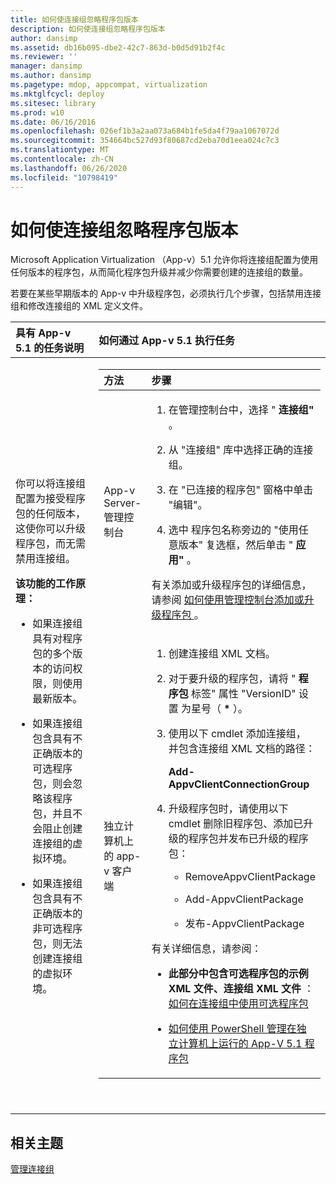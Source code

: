 ```yaml
---
title: 如何使连接组忽略程序包版本
description: 如何使连接组忽略程序包版本
author: dansimp
ms.assetid: db16b095-dbe2-42c7-863d-b0d5d91b2f4c
ms.reviewer: ''
manager: dansimp
ms.author: dansimp
ms.pagetype: mdop, appcompat, virtualization
ms.mktglfcycl: deploy
ms.sitesec: library
ms.prod: w10
ms.date: 06/16/2016
ms.openlocfilehash: 026ef1b3a2aa073a684b1fe5da4f79aa1067072d
ms.sourcegitcommit: 354664bc527d93f80687cd2eba70d1eea024c7c3
ms.translationtype: MT
ms.contentlocale: zh-CN
ms.lasthandoff: 06/26/2020
ms.locfileid: "10798419"
---
```

# 如何使连接组忽略程序包版本


Microsoft Application Virtualization （App-v）5.1 允许你将连接组配置为使用任何版本的程序包，从而简化程序包升级并减少你需要创建的连接组的数量。

若要在某些早期版本的 App-v 中升级程序包，必须执行几个步骤，包括禁用连接组和修改连接组的 XML 定义文件。

<table>
<colgroup>
<col width="50%" />
<col width="50%" />
</colgroup>
<thead>
<tr class="header">
<th align="left">具有 App-v 5.1 的任务说明</th>
<th align="left">如何通过 App-v 5.1 执行任务</th>
</tr>
</thead>
<tbody>
<tr class="odd">
<td align="left"><p>你可以将连接组配置为接受程序包的任何版本，这使你可以升级程序包，而无需禁用连接组。</p>
<p><strong>该功能的工作原理：</strong></p>
<ul>
<li><p>如果连接组具有对程序包的多个版本的访问权限，则使用最新版本。</p></li>
<li><p>如果连接组包含具有不正确版本的可选程序包，则会忽略该程序包，并且不会阻止创建连接组的虚拟环境。</p></li>
<li><p>如果连接组包含具有不正确版本的非可选程序包，则无法创建连接组的虚拟环境。</p></li>
</ul></td>
<td align="left"><table>
<colgroup>
<col width="50%" />
<col width="50%" />
</colgroup>
<thead>
<tr class="header">
<th align="left">方法</th>
<th align="left">步骤</th>
</tr>
</thead>
<tbody>
<tr class="odd">
<td align="left"><p>App-v Server-管理控制台</p></td>
<td align="left"><ol>
<li><p>在管理控制台中，选择 " <strong> 连接组" </strong> 。</p></li>
<li><p>从 "连接组" 库中选择正确的连接组。</p></li>
<li><p><strong> </strong> 在 "已连接的程序包" 窗格中单击 "编辑"。</p></li>
<li><p>选中 <strong> </strong> 程序包名称旁边的 "使用任意版本" 复选框，然后单击 " <strong> 应用" </strong> 。</p></li>
</ol>
<p>有关添加或升级程序包的详细信息，请参阅 <a href="how-to-add-or-upgrade-packages-by-using-the-management-console-51-gb18030.md" data-raw-source="[How to Add or Upgrade Packages by Using the Management Console](how-to-add-or-upgrade-packages-by-using-the-management-console-51-gb18030.md)"> 如何使用管理控制台添加或升级程序包 </a> 。</p></td>
</tr>
<tr class="even">
<td align="left"><p>独立计算机上的 app-v 客户端</p></td>
<td align="left"><ol>
<li><p>创建连接组 XML 文档。</p></li>
<li><p>对于要升级的程序包，请将 " <strong> 程序包 </strong> 标签" 属性 "VersionID" 设置 <strong> </strong> 为星号（ <strong>*</strong> ）。</p></li>
<li><p>使用以下 cmdlet 添加连接组，并包含连接组 XML 文档的路径：</p>
<p><strong>Add-AppvClientConnectionGroup</strong></p></li>
<li><p>升级程序包时，请使用以下 cmdlet 删除旧程序包、添加已升级的程序包并发布已升级的程序包：</p>
<ul>
<li><p>RemoveAppvClientPackage</p></li>
<li><p>Add-AppvClientPackage</p></li>
<li><p>发布-AppvClientPackage</p></li>
</ul></li>
</ol>
<p>有关详细信息，请参阅：</p>
<ul>
<li><p><strong>此部分中包含可选程序包的示例 XML 文件、连接组 XML 文件 </strong> ： <a href="how-to-use-optional-packages-in-connection-groups51.md#bkmk-apps-plugs-optional" data-raw-source="[How to Use Optional Packages in Connection Groups](how-to-use-optional-packages-in-connection-groups51.md#bkmk-apps-plugs-optional)"> 如何在连接组中使用可选程序包</a></p></li>
<li><p><a href="how-to-manage-app-v-51-packages-running-on-a-stand-alone-computer-by-using-powershell.md" data-raw-source="[How to Manage App-V 5.1 Packages Running on a Stand-Alone Computer by Using PowerShell](how-to-manage-app-v-51-packages-running-on-a-stand-alone-computer-by-using-powershell.md)">如何使用 PowerShell 管理在独立计算机上运行的 App-V 5.1 程序包</a></p></li>
</ul></td>
</tr>
</tbody>
</table>
<p> </p></td>
</tr>
</tbody>
</table>

 






## 相关主题


[管理连接组](managing-connection-groups51.md)

 

 






